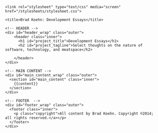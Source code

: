---
---
<!DOCTYPE html>
<html>

  <head>
    <meta charset='utf-8' />
    <meta http-equiv="X-UA-Compatible" content="chrome=1" />
    <meta name="description" content="Brad Koehn’s Development Essays" />

    <link rel="stylesheet" type="text/css" media="screen" href="/stylesheets/stylesheet.css">

    <title>Brad Koehn: Development Essays</title>
  </head>

  <body>

    <!-- HEADER -->
    <div id="header_wrap" class="outer">
        <header class="inner">
          <h1 id="project_title">Development Essays</h1>
          <h2 id="project_tagline">Select thoughts on the nature of software, technology, and meatspace</h2>

        </header>
    </div>

    <!-- MAIN CONTENT -->
    <div id="main_content_wrap" class="outer">
      <section id="main_content" class="inner">
        {{content}}
      </section>
    </div>

    <!-- FOOTER  -->
    <div id="footer_wrap" class="outer">
      <footer class="inner">
        <p class="copyright">All content by Brad Koehn. Copyright ©2014; all rights reserved.</a></p>
      </footer>
    </div>

  </body>
</html>
